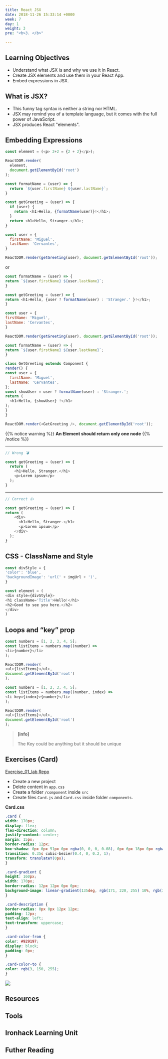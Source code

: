 ```yaml
---
title: React JSX
date: 2018-11-26 15:33:14 +0000
week: 7
day: 1
weight: 3
pre: "<b>3. </b>"

---
```

## Learning Objectives

* Understand what JSX is and why we use it in React.
* Create JSX elements and use them in your React App.
* Embed expressions in JSX.

## What is JSX?

* This funny tag syntax is neither a string nor HTML.
* JSX may remind you of a template language, but it comes with the full power of JavaScript.
* JSX produces React "elements".

## Embedding Expressions

```javascript
const element = (<p> 2+2 = {2 + 2}</p>);

ReactDOM.render(
  element,
  document.getElementById('root')
);
```

```javascript
const formatName = (user) => {
  return `${user.firstName} ${user.lastName}`;
}

const getGreeting = (user) => {
  if (user) {
    return <h1>Hello, {formatName(user)}!</h1>;
  }
  return <h1>Hello, Stranger.</h1>;
}

const user = {
  firstName: 'Miguel',
  lastName: 'Cervantes',
}

ReactDOM.render(getGreeting(user), document.getElementById('root'));
```

or

```javascript
const formatName = (user) => {
return `${user.firstName} ${user.lastName}`;
}

const getGreeting = (user) => {
return <h1>Hello, {user ? formatName(user) : 'Stranger.' }!</h1>;
}

const user = {
firstName: 'Miguel',
lastName: 'Cervantes',
}

ReactDOM.render(getGreeting(user), document.getElementById('root'));
```

```javascript
const formatName = (user) => {
return `${user.firstName} ${user.lastName}`;
}

class GetGreeting extends Component {
render() {
const user = {
  firstName: 'Miguel',
  lastName: 'Cervantes',
};
const showUser = user ? formatName(user) : 'Stranger.';
return (
  <h1>Hello, {showUser} !</h1>
);
}
}

ReactDOM.render(<GetGreeting />, document.getElementById('root'));
```

{{% notice warning %}}
**An Element should return only one node**
{{% /notice %}}

***

```javascript
// Wrong 💣

const getGreeting = (user) => {
  return (
    <h1>Hello, Stranger.</h1>
    <p>Lorem ipsum</p>
  );
}
```

***

```javascript
// Correct 👍

const getGreeting = (user) => {
return (
    <div>
      <h1>Hello, Stranger.</h1>
      <p>Lorem ipsum</p>
    </div>
  );
}
```

## CSS - ClassName and Style

```javascript
const divStyle = {
'color': 'blue',
'backgroundImage': 'url(' + imgUrl + ')',
}

const element = (
<div style={divStyle}>
<h1 className='Title'>Hello!</h1>
<h2>Good to see you here.</h2>
</div>
)
```

## Loops and “key” prop

```javascript
const numbers = [1, 2, 3, 4, 5];
const listItems = numbers.map((number) =>
<li>{number}</li>
);

ReactDOM.render(
<ul>{listItems}</ul>,
document.getElementById('root')
);
```

```javascript
const numbers = [1, 2, 3, 4, 5];
const listItems = numbers.map((number, index) =>
<li key={index}>{number}</li>
);

ReactDOM.render(
<ul>{listItems}</ul>,
document.getElementById('root')
);
```

> **\[info\]**
>
> The Key could be anything but it should be unique

## Exercises (Card)

[Exercise_01_lab Repo](https://github.com/zapatran/exercise_01_lab)

* Create a new project
* Delete content in `app.css`
* Create a folder `/component` inside `src`
* Create files `Card.js` and `Card.css` inside folder `components`.

**Card.css**

```css
.card {
width: 170px;
display: flex;
flex-direction: column;
justify-content: center;
margin: 15px;
border-radius: 12px;
box-shadow: 0px 0px 51px 0px rgba(0, 0, 0, 0.08), 0px 6px 18px 0px rgba(0, 0, 0, 0.05);
transition: 0.35s cubic-bezier(0.4, 0, 0.2, 1);
transform: translateY(0px);
}

.card-gradient {
height: 160px;
width: 170px;
border-radius: 12px 12px 0px 0px;
background-image: linear-gradient(135deg, rgb(171, 220, 255) 10%, rgb(3, 150, 255) 100%);
}

.card-description {
border-radius: 0px 0px 12px 12px;
padding: 12px;
text-align: left;
text-transform: uppercase;
}

.card-color-from {
color: #929197;
display: block;
padding: 0px;
}

.card-color-to {
color: rgb(3, 150, 255);
}
```

![](/lab-card.png)

## Resources

## Tools

## Ironhack Learning Unit

## Futher Reading